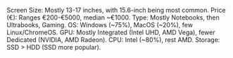 Screen Size: Mostly 13-17 inches, with 15.6-inch being most common.
Price (€): Ranges €200-€5000, median ~€1000.
Type: Mostly Notebooks, then Ultrabooks, Gaming.
OS: Windows (~75%), MacOS (~20%), few Linux/ChromeOS.
GPU: Mostly Integrated (Intel UHD, AMD Vega), fewer Dedicated (NVIDIA, AMD Radeon).
CPU: Intel (~80%), rest AMD.
Storage: SSD > HDD (SSD more popular).
